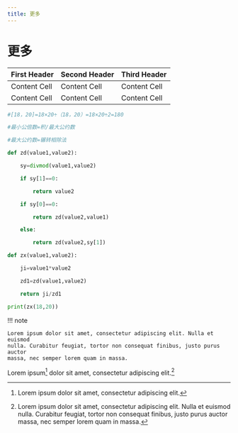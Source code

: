 ```yaml
---
title: 更多
---
```

# 更多
| First Header | Second Header | Third Header |
| ------------ | ------------- | ------------ |
| Content Cell | Content Cell  | Content Cell |
| Content Cell | Content Cell  | Content Cell |

```python
#[18，20]=18×20÷（18，20）=18×20÷2=180

#最小公倍数=积/最大公约数

#最大公约数=辗转相除法

def zd(value1,value2):

    sy=divmod(value1,value2)

    if sy[1]==0:

        return value2

    if sy[0]==0:

        return zd(value2,value1)

    else:

        return zd(value2,sy[1])

def zx(value1,value2):

    ji=value1*value2

    zd1=zd(value1,value2)

    return ji/zd1

print(zx(18,20))
```

!!! note

    Lorem ipsum dolor sit amet, consectetur adipiscing elit. Nulla et euismod
    nulla. Curabitur feugiat, tortor non consequat finibus, justo purus auctor
    massa, nec semper lorem quam in massa.


Lorem ipsum[^1] dolor sit amet, consectetur adipiscing elit.[^2]


[^1]: Lorem ipsum dolor sit amet, consectetur adipiscing elit.

[^2]:
    Lorem ipsum dolor sit amet, consectetur adipiscing elit. Nulla et euismod
    nulla. Curabitur feugiat, tortor non consequat finibus, justo purus auctor
    massa, nec semper lorem quam in massa.